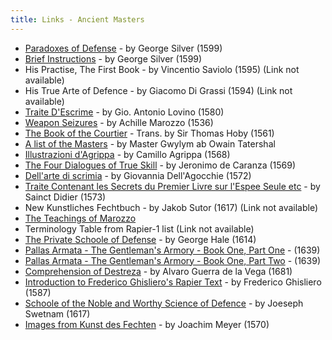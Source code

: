 ```yaml
---
title: Links - Ancient Masters
---
```


* [Paradoxes of Defense](https://www.pbm.com/~lindahl/paradoxes.html) - by George Silver (1599)
* [Brief Instructions](https://www.pbm.com/~lindahl/brief.html) - by George Silver (1599)
* His Practise, The First Book - by Vincentio Saviolo (1595) (Link not available)
* His True Arte of Defence - by Giacomo Di Grassi (1594) (Link not available)
* [Traite D'Escrime](http://jan.ucc.nau.edu/~wew/fencing/lovino.html) - by Gio. Antonio Lovino (1580)
* [Weapon Seizures](http://jan.ucc.nau.edu/~wew/fencing/seizures.html) - by Achille Marozzo (1536)
* [The Book of the Courtier](https://darkwing.uoregon.edu/~rbear/courtier/courtier.html) - Trans. by Sir Thomas Hoby (1561)
* [A list of the Masters](https://jan.ucc.nau.edu/~wew/fencing/masters.html) - by Master Gwylym ab Owain Tatershal
* [Illustrazioni d'Agrippa](https://jan.ucc.nau.edu/~wew/fencing/agrippa/agrippa_illus.html) - by Camillo Agrippa (1568)
* [The Four Dialogues of True Skill](https://jan.ucc.nau.edu/~wew/fencing/caranza.html) - by Jeronimo de Caranza (1569)
* [Dell'arte di scrimia](https://jan.ucc.nau.edu/~wew/fencing/agrippa/agrippa_illus.html) - by Giovannia Dell'Agocchie (1572)
* [Traite Contenant les Secrets du Premier Livre sur l'Espee Seule etc](https://jan.ucc.nau.edu/~wew/fencing/didier.htm) - by Sainct Didier (1573)
* New Kunstliches Fechtbuch - by Jakob Sutor (1617)  (Link not available)
* [The Teachings of Marozzo](https://jan.ucc.nau.edu/~wew/other/gr/)
* Terminology Table from Rapier-1 list  (Link not available)
* [The Private Schoole of Defense](http://www.thehaca.com/Manuals/FullPSoDtext.htm) - by George Hale (1614)
* [Pallas Armata - The Gentleman's Armory - Book One, Part One](http://www.thehaca.com/pallas.htm) - (1639)
* [Pallas Armata - The Gentleman's Armory - Book One, Part Two](http://www.thehaca.com/pallas2.htm) - (1639)
* [Comprehension of Destreza](http://www.thehaca.com/destreza.htm) - by Alvaro Guerra de la Vega (1681)
* [Introduction to Frederico Ghisliero's Rapier Text](http://www.thehaca.com/essays/Regole.htm) - by Frederico Ghisliero (1587)
* [Schoole of the Noble and Worthy Science of Defence](http://www.thehaca.com/swetnam.htm) - by Joeseph Swetnam (1617)
* [Images from Kunst des Fechten](http://www.thehaca.com/pdf/JoachimMeyer.htm) - by Joachim Meyer (1570)
